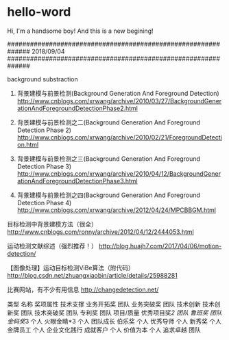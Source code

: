 # hello-word

Hi, I'm a handsome boy! And this is a new begining!


##############################################################
2018/09/04 
##############################################################
















background substraction
1. 背景建模与前景检测(Background Generation And Foreground Detection)
http://www.cnblogs.com/xrwang/archive/2010/03/27/BackgroundGenerationAndForegroundDetectionPhase2.html

2. 背景建模与前景检测之二(Background Generation And Foreground Detection Phase 2)
http://www.cnblogs.com/xrwang/archive/2010/02/21/ForegroundDetection.html

3. 背景建模与前景检测之三(Background Generation And Foreground Detection Phase 3)
http://www.cnblogs.com/xrwang/archive/2010/04/12/BackgroundGenerationAndForegroundDetectionPhase3.html

4. 背景建模与前景检测之四(Background Generation And Foreground Detection Phase 4)
http://www.cnblogs.com/xrwang/archive/2012/04/24/MPCBBGM.html

目标检测中背景建模方法（很全）
http://www.cnblogs.com/ronny/archive/2012/04/12/2444053.html

运动检测文献综述（强烈推荐！）
http://blog.huajh7.com/2017/04/06/motion-detection/

【图像处理】运动目标检测ViBe算法（附代码）
http://blog.csdn.net/zhuangxiaobin/article/details/25988281

比赛网站，有不少有用信息
http://changedetection.net/

类型	名称	奖项属性
技术支撑	业务开拓奖	团队
	业务突破奖	团队
技术创新	技术创新奖	团队
	技术突破奖	团队
	专利奖	团队
项目/质量	优秀项目奖*2	团队
	鲁班奖	团队
	金码奖*3	个人
	火眼金睛*3	个人
团队成长	伯乐奖	个人
	优秀导师	个人
	新秀奖	个人
	金牌员工	个人
企业文化践行	成就客户	个人
	价值为本	个人
	追求卓越	团队
